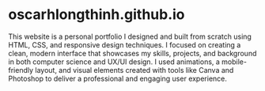 # oscarhlongthinh.github.io

This website is a personal portfolio I designed and built from scratch using HTML, CSS, and responsive design techniques. I focused on creating a clean, modern interface that showcases my skills, projects, and background in both computer science and UX/UI design. I used animations, a mobile-friendly layout, and visual elements created with tools like Canva and Photoshop to deliver a professional and engaging user experience.

